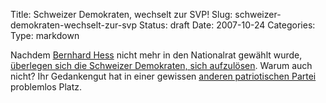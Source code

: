 Title: Schweizer Demokraten, wechselt zur SVP!
Slug: schweizer-demokraten-wechselt-zur-svp
Status: draft
Date: 2007-10-24
Categories:
Type: markdown

Nachdem [Bernhard Hess](http://www.nationalrat-hess.ch/) nicht mehr in den Nationalrat gewählt wurde, [überlegen sich die Schweizer Demokraten, sich aufzulösen](http://www.tagesanzeiger.ch/dyn/news/schweiz/805995.html). Warum auch nicht? Ihr Gedankengut hat in einer gewissen [anderen patriotischen Partei](http://www.svp-politik.ch/) problemlos Platz.
